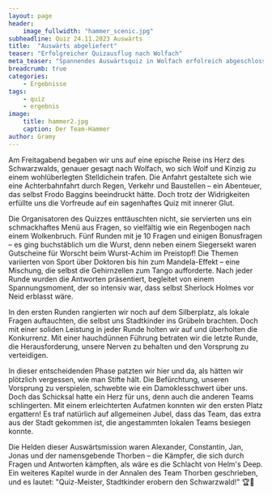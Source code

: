 ```yaml
---
layout: page
header:
    image_fullwidth: "hammer_scenic.jpg"
subheadline: Quiz 24.11.2023 Auswärts
title:  "Auswärts abgeliefert"
teaser: "Erfolgreicher Quizausflug nach Wolfach"
meta_teaser: "Spannendes Auswärtsquiz in Wolfach erfolreich abgeschlossen"
breadcrumb: true
categories:
    - Ergebnisse
tags:
    - quiz
    - ergebnis
image:
    title: hammer2.jpg
    caption: Der Team-Hammer
author: Gramy
---
```


Am Freitagabend begaben wir uns auf eine epische Reise ins Herz des Schwarzwalds, genauer gesagt nach Wolfach, wo sich Wolf und Kinzig zu einem wohlüberlegten Stelldichein trafen.
Die Anfahrt gestaltete sich wie eine Achterbahnfahrt durch Regen, Verkehr und Baustellen – ein Abenteuer, das selbst Frodo Baggins beeindruckt hätte.
Doch trotz der Widrigkeiten erfüllte uns die Vorfreude auf ein sagenhaftes Quiz mit innerer Glut.

Die Organisatoren des Quizzes enttäuschten nicht, sie servierten uns ein schmackhaftes Menü aus Fragen, so vielfältig wie ein Regenbogen nach einem Wolkenbruch.
Fünf Runden mit je 10 Fragen und einigen Bonusfragen – es ging buchstäblich um die Wurst, denn neben einem Siegersekt waren Gutscheine für Worscht beim Wurst-Achim im Preistopf! 
Die Themen variierten von Sport über Doktoren bis hin zum Mandela-Effekt – eine Mischung, die selbst die Gehirnzellen zum Tango aufforderte. 
Nach jeder Runde wurden die Antworten präsentiert, begleitet von einem Spannungsmoment, der so intensiv war, dass selbst Sherlock Holmes vor Neid erblasst wäre.

In den ersten Runden rangierten wir noch auf dem Silberplatz, als lokale Fragen auftauchten, die selbst uns Stadtkinder ins Grübeln brachten. 
Doch mit einer soliden Leistung in jeder Runde holten wir auf und überholten die Konkurrenz. 
Mit einer hauchdünnen Führung betraten wir die letzte Runde, die Herausforderung, unsere Nerven zu behalten und den Vorsprung zu verteidigen.

In dieser entscheidenden Phase patzten wir hier und da, als hätten wir plötzlich vergessen, wie man Stifte hält. 
Die Befürchtung, unseren Vorsprung zu verspielen, schwebte wie ein Damoklesschwert über uns. 
Doch das Schicksal hatte ein Herz für uns, denn auch die anderen Teams schlingerten. 
Mit einem erleichterten Aufatmen konnten wir den ersten Platz ergattern! 
Es traf natürlich auf allgemeinen Jubel, dass das Team, das extra aus der Stadt gekommen ist, die angestammten lokalen Teams besiegen konnte.

Die Helden dieser Auswärtsmission waren Alexander, Constantin, Jan, Jonas und der namensgebende Thorben – die Kämpfer, die sich durch Fragen und Antworten kämpften, als wäre es die Schlacht von Helm's Deep. 
Ein weiteres Kapitel wurde in der Annalen des Team Thorben geschrieben, und es lautet: "Quiz-Meister, Stadtkinder erobern den Schwarzwald!" 🏆🌲



